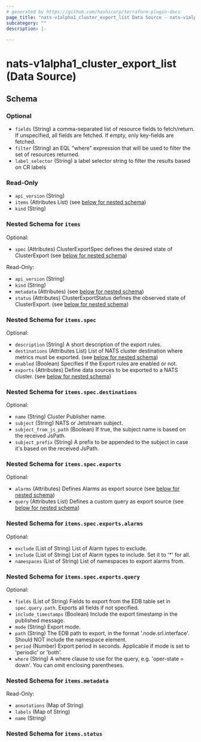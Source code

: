 ```yaml
---
# generated by https://github.com/hashicorp/terraform-plugin-docs
page_title: "nats-v1alpha1_cluster_export_list Data Source - nats-v1alpha1"
subcategory: ""
description: |-
  
---
```


# nats-v1alpha1_cluster_export_list (Data Source)





<!-- schema generated by tfplugindocs -->
## Schema

### Optional

- `fields` (String) a comma-separated list of resource fields to fetch/return.  If unspecified, all fields are fetched.  If empty, only key-fields are fetched.
- `filter` (String) an EQL "where" expression that will be used to filter the set of resources returned.
- `label_selector` (String) a label selector string to filter the results based on CR labels

### Read-Only

- `api_version` (String)
- `items` (Attributes List) (see [below for nested schema](#nestedatt--items))
- `kind` (String)

<a id="nestedatt--items"></a>
### Nested Schema for `items`

Optional:

- `spec` (Attributes) ClusterExportSpec defines the desired state of ClusterExport (see [below for nested schema](#nestedatt--items--spec))

Read-Only:

- `api_version` (String)
- `kind` (String)
- `metadata` (Attributes) (see [below for nested schema](#nestedatt--items--metadata))
- `status` (Attributes) ClusterExportStatus defines the observed state of ClusterExport. (see [below for nested schema](#nestedatt--items--status))

<a id="nestedatt--items--spec"></a>
### Nested Schema for `items.spec`

Optional:

- `description` (String) A short description of the export rules.
- `destinations` (Attributes List) List of NATS cluster destination where metrics must be exported. (see [below for nested schema](#nestedatt--items--spec--destinations))
- `enabled` (Boolean) Specifies if the Export rules are enabled or not.
- `exports` (Attributes) Define data sources to be exported to a NATS cluster. (see [below for nested schema](#nestedatt--items--spec--exports))

<a id="nestedatt--items--spec--destinations"></a>
### Nested Schema for `items.spec.destinations`

Optional:

- `name` (String) Cluster Publisher name.
- `subject` (String) NATS or Jetstream subject.
- `subject_from_js_path` (Boolean) If true, the subject name is based on the received JsPath.
- `subject_prefix` (String) A prefix to be appended to the subject in case it's based on the received JsPath.


<a id="nestedatt--items--spec--exports"></a>
### Nested Schema for `items.spec.exports`

Optional:

- `alarms` (Attributes) Defines Alarms as export source (see [below for nested schema](#nestedatt--items--spec--exports--alarms))
- `query` (Attributes List) Defines a custom query as export source (see [below for nested schema](#nestedatt--items--spec--exports--query))

<a id="nestedatt--items--spec--exports--alarms"></a>
### Nested Schema for `items.spec.exports.alarms`

Optional:

- `exclude` (List of String) List of Alarm types to exclude.
- `include` (List of String) List of Alarm types to include. Set it to '*' for all.
- `namespaces` (List of String) List of namespaces to export alarms from.


<a id="nestedatt--items--spec--exports--query"></a>
### Nested Schema for `items.spec.exports.query`

Optional:

- `fields` (List of String) Fields to export from the EDB table set in `spec.query.path`.
Exports all fields if not specified.
- `include_timestamps` (Boolean) Include the export timestamp in the published message.
- `mode` (String) Export mode.
- `path` (String) The EDB path to export, in the format '.node.srl.interface'.
Should NOT include the namespace element.
- `period` (Number) Export period in seconds. Applicable if mode is set to 'periodic' or 'both'.
- `where` (String) A where clause to use for the query, e.g. 'oper-state = down'. You can omit enclosing parentheses.




<a id="nestedatt--items--metadata"></a>
### Nested Schema for `items.metadata`

Read-Only:

- `annotations` (Map of String)
- `labels` (Map of String)
- `name` (String)


<a id="nestedatt--items--status"></a>
### Nested Schema for `items.status`
